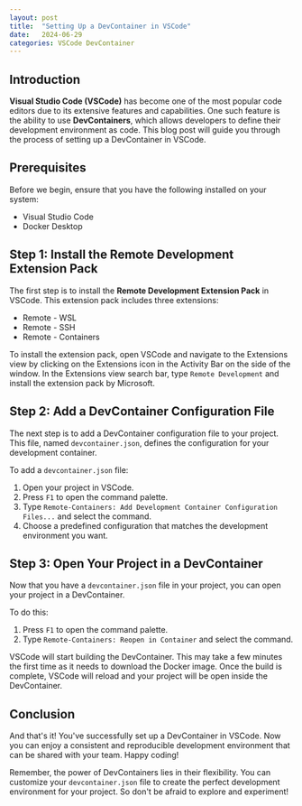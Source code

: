 ```yaml
---
layout: post
title:  "Setting Up a DevContainer in VSCode"
date:   2024-06-29
categories: VSCode DevContainer
---
```


## Introduction

**Visual Studio Code (VSCode)** has become one of the most popular code editors due to its extensive features and capabilities. One such feature is the ability to use **DevContainers**, which allows developers to define their development environment as code. This blog post will guide you through the process of setting up a DevContainer in VSCode.

## Prerequisites

Before we begin, ensure that you have the following installed on your system:
- Visual Studio Code
- Docker Desktop

## Step 1: Install the Remote Development Extension Pack

The first step is to install the **Remote Development Extension Pack** in VSCode. This extension pack includes three extensions:
- Remote - WSL
- Remote - SSH
- Remote - Containers

To install the extension pack, open VSCode and navigate to the Extensions view by clicking on the Extensions icon in the Activity Bar on the side of the window. In the Extensions view search bar, type `Remote Development` and install the extension pack by Microsoft.

## Step 2: Add a DevContainer Configuration File

The next step is to add a DevContainer configuration file to your project. This file, named `devcontainer.json`, defines the configuration for your development container. 

To add a `devcontainer.json` file:
1. Open your project in VSCode.
2. Press `F1` to open the command palette.
3. Type `Remote-Containers: Add Development Container Configuration Files...` and select the command.
4. Choose a predefined configuration that matches the development environment you want.

## Step 3: Open Your Project in a DevContainer

Now that you have a `devcontainer.json` file in your project, you can open your project in a DevContainer. 

To do this:
1. Press `F1` to open the command palette.
2. Type `Remote-Containers: Reopen in Container` and select the command.

VSCode will start building the DevContainer. This may take a few minutes the first time as it needs to download the Docker image. Once the build is complete, VSCode will reload and your project will be open inside the DevContainer.

## Conclusion

And that's it! You've successfully set up a DevContainer in VSCode. Now you can enjoy a consistent and reproducible development environment that can be shared with your team. Happy coding!

Remember, the power of DevContainers lies in their flexibility. You can customize your `devcontainer.json` file to create the perfect development environment for your project. So don't be afraid to explore and experiment!
